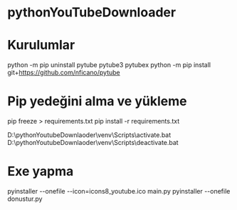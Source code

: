 # pythonYouTubeDownloader
# Kurulumlar


python -m pip uninstall pytube pytube3 pytubex
python -m pip install git+https://github.com/nficano/pytube


# Pip yedeğini alma ve yükleme
pip freeze > requirements.txt
pip install -r requirements.txt


D:\pythonYoutubeDownlaoder\venv\Scripts\activate.bat
D:\pythonYoutubeDownlaoder\venv\Scripts\deactivate.bat

# Exe yapma
pyinstaller --onefile --icon=icons8_youtube.ico main.py
pyinstaller --onefile donustur.py 

